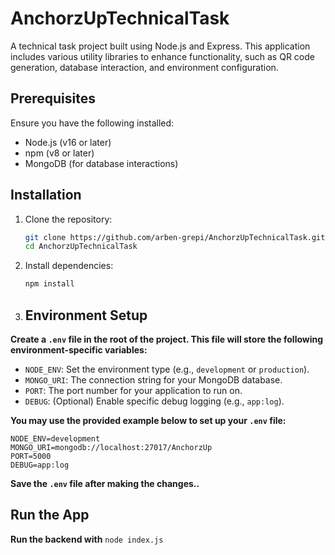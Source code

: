# AnchorzUpTechnicalTask

A technical task project built using Node.js and Express. This application includes various utility libraries to enhance functionality, such as QR code generation, database interaction, and environment configuration.

## Prerequisites

Ensure you have the following installed:

- Node.js (v16 or later)
- npm (v8 or later)
- MongoDB (for database interactions)

## Installation

1. Clone the repository:
   ```bash
   git clone https://github.com/arben-grepi/AnchorzUpTechnicalTask.git
   cd AnchorzUpTechnicalTask
   ```

2. Install dependencies:
   ```bash
   npm install
   ```

3. ## Environment Setup

**Create a `.env` file in the root of the project. This file will store the following environment-specific variables:**

   - `NODE_ENV`: Set the environment type (e.g., `development` or `production`).
   - `MONGO_URI`: The connection string for your MongoDB database.
   - `PORT`: The port number for your application to run on.
   - `DEBUG`: (Optional) Enable specific debug logging (e.g., `app:log`).


**You may use the provided example below to set up your `.env` file:**

```plaintext
NODE_ENV=development
MONGO_URI=mongodb://localhost:27017/AnchorzUp
PORT=5000
DEBUG=app:log
```
**Save the `.env` file after making the changes..**


## Run the App

**Run the backend with**
`node index.js`
